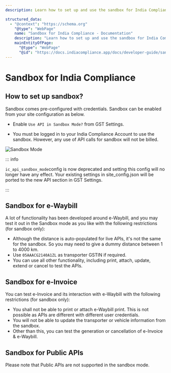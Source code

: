 ```yaml
---
description: Learn how to set up and use the sandbox for India Compliance. Understand the steps to enable sandbox mode, test e-Waybill and e-Invoice functionalities, and explore the limitations of the sandbox environment.

structured_data:
  - "@context": "https://schema.org"
    "@type": "WebPage"
    name: "Sandbox for India Compliance - Documentation"
    description: "Learn how to set up and use the sandbox for India Compliance. Understand the steps to enable sandbox mode, test e-Waybill and e-Invoice functionalities, and explore the limitations of the sandbox environment."
    mainEntityOfPage:
      "@type": "WebPage"
      "@id": "https://docs.indiacompliance.app/docs/developer-guide/sandbox"
---
```


# Sandbox for India Compliance

## How to set up sandbox?

Sandbox comes pre-configured with credentials. Sandbox can be enabled from your site configuration as below.

- Enable `Use API in Sandbox Mode?` from GST Settings.

- You must be logged in to your India Compliance Account to use the sandbox. However, any use of API calls for sandbox will not be billed.

![Sandbox Mode](./assets/sandbox_mode.png)

::: info

`ic_api_sandbox_mode`config is now deprecated and setting this config will no longer have any effect.
Your existing settings in site_config.json will be ported to the new API section in GST Settings.

:::

## Sandbox for e-Waybill

A lot of functionality has been developed around e-Waybill, and you may test it out in the Sandbox mode as you like with the following restrictions (for sandbox only):

- Although the distance is auto-populated for live APIs, it's not the same for the sandbox. So you may need to give a dummy distance between 1 to 4000 km.
- Use `05AAACG2140A1ZL` as transporter GSTIN if required.
- You can use all other functionality, including print, attach, update, extend or cancel to test the APIs.

## Sandbox for e-Invoice

You can test e-Invoice and its interaction with e-Waybill with the following restrictions (for sandbox only):

- You shall not be able to print or attach e-Waybill print. This is not possible as APIs are different with different user credentials.
- You will not be able to update the transporter or vehicle information from the sandbox.
- Other than this, you can test the generation or cancellation of e-Invoice & e-Waybill.

## Sandbox for Public APIs

Please note that Public APIs are not supported in the sandbox mode.
